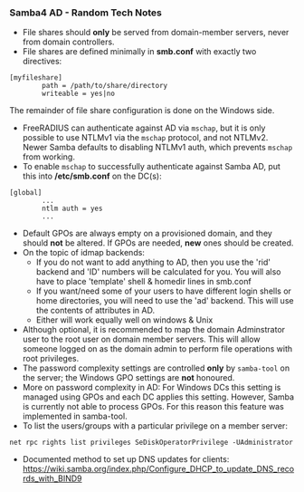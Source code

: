 ### Samba4 AD - Random Tech Notes
+ File shares should **only** be served from domain-member servers,
  never from domain controllers.
+ File shares are defined minimally in __smb.conf__ with exactly two
  directives:
```
[myfileshare]
        path = /path/to/share/directory
        writeable = yes|no
```
The remainder of file share configuration is done on the Windows side.
+ FreeRADIUS can authenticate against AD via `mschap`, but it is only
  possible to use NTLMv1 via the `mschap` protocol, and not NTLMv2.
  Newer Samba defaults to disabling NTLMv1 auth, which prevents `mschap`
  from working.
+ To enable `mschap` to successfully authenticate against Samba AD,
  put this into __/etc/smb.conf__ on the DC(s):
```
[global]
        ...
        ntlm auth = yes
        ...
```
+ Default GPOs are always empty on a provisioned domain, and they should
  **not** be altered. If GPOs are needed, **new** ones should be created.
+ On the topic of idmap backends:
  - If you do not want to add anything to AD, then you use the 'rid'
    backend and 'ID' numbers will be calculated for you. You will also have
    to place 'template' shell & homedir lines in smb.conf
  - If you want/need some of your users to have different login shells or
    home directories, you will need to use the 'ad' backend. This will use
    the contents of attributes in AD.
  - Either will work equally well on windows & Unix
+ Although optional, it is recommended to map the domain Adminstrator user
  to the root user on domain member servers. This will allow someone logged
  on as the domain admin to perform file operations with root privileges.
+ The password complexity settings are controlled **only** by `samba-tool`
  on the server; the Windows GPO settings are **not** honoured.
+ More on password complexity in AD:
  For Windows DCs this setting is managed using GPOs and each DC applies 
  this setting. However, Samba is currently not able to process GPOs. For 
  this reason this feature was implemented in samba-tool.
+ To list the users/groups with a particular privilege on a member server:
```
net rpc rights list privileges SeDiskOperatorPrivilege -UAdministrator
```
+ Documented method to set up DNS updates for clients:
https://wiki.samba.org/index.php/Configure_DHCP_to_update_DNS_records_with_BIND9

